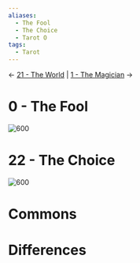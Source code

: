```yaml
---
aliases:
  - The Fool
  - The Choice
  - Tarot O
tags:
  - Tarot
---
```

<- [21 - The World](21%20-%20The%20World.md) | [1 - The Magician](1%20-%20The%20Magician.md) ->
# 0 - The Fool
![600](Classic%20Tarot%20Images/0-fool.jpg)
# 22 - The Choice
![600](LOO%20Tarot%20Images/tarot22.jpg)
# Commons
# Differences
